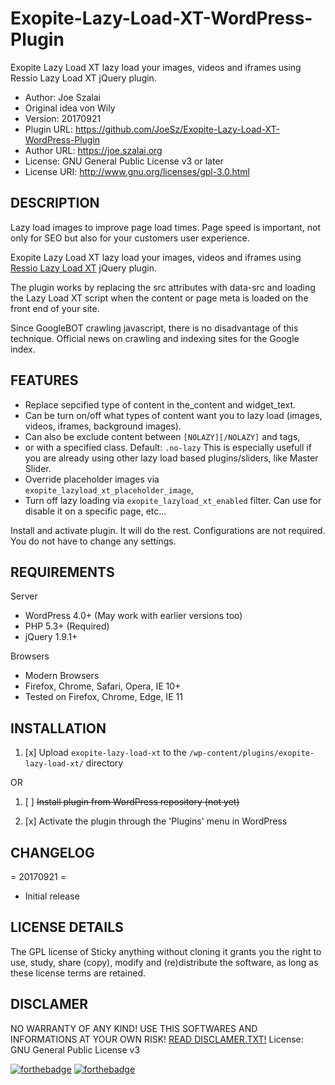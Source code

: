 # Exopite-Lazy-Load-XT-WordPress-Plugin
Exopite Lazy Load XT lazy load your images, videos and iframes using Ressio Lazy Load XT jQuery plugin.

- Author: Joe Szalai
- Original idea von Wily
- Version: 20170921
- Plugin URL: https://github.com/JoeSz/Exopite-Lazy-Load-XT-WordPress-Plugin
- Author URL: https://joe.szalai.org
- License: GNU General Public License v3 or later
- License URI: http://www.gnu.org/licenses/gpl-3.0.html

DESCRIPTION
-----------

Lazy load images to improve page load times. Page speed is important, not only for SEO but also for your customers user experience.

Exopite Lazy Load XT lazy load your images, videos and iframes using <a href="https://github.com/ressio/lazy-load-xt" target="_blank">Ressio Lazy Load XT</a> jQuery plugin.

The plugin works by replacing the src attributes with data-src and loading the Lazy Load XT script when the content or page meta is loaded on the front end of your site.

Since GoogleBOT crawling javascript, there is no disadvantage of this technique. Official news on crawling and indexing sites for the Google index.

FEATURES
--------

- Replace sepcified type of content in the_content and widget_text.
- Can be turn on/off what types of content want you to lazy load (images, videos, iframes, background images).
- Can also be exclude content between `[NOLAZY][/NOLAZY]` and tags,
- or with a specified class. Default: `.no-lazy` This is especially usefull if you are already using other lazy load based plugins/sliders, like Master Slider.
- Override placeholder images via `exopite_lazyload_xt_placeholder_image`,
- Turn off lazy loading via `exopite_lazyload_xt_enabled` filter. Can use for disable it on a specific page, etc...

Install and activate plugin. It will do the rest. Configurations are not required. You do not have to change any settings.

REQUIREMENTS
------------

Server

* WordPress 4.0+ (May work with earlier versions too)
* PHP 5.3+ (Required)
* jQuery 1.9.1+

Browsers

* Modern Browsers
* Firefox, Chrome, Safari, Opera, IE 10+
* Tested on Firefox, Chrome, Edge, IE 11

INSTALLATION
------------

1. [x] Upload `exopite-lazy-load-xt` to the `/wp-content/plugins/exopite-lazy-load-xt/` directory

OR

1. [ ] ~~Install plugin from WordPress repository (not yet)~~

2. [x] Activate the plugin through the 'Plugins' menu in WordPress

CHANGELOG
---------

= 20170921 =
* Initial release


LICENSE DETAILS
---------------
The GPL license of Sticky anything without cloning it grants you the right to use, study, share (copy), modify and (re)distribute the software, as long as these license terms are retained.

DISCLAMER
---------

NO WARRANTY OF ANY KIND! USE THIS SOFTWARES AND INFORMATIONS AT YOUR OWN RISK!
[READ DISCLAMER.TXT!](https://joe.szalai.org/disclaimer/)
License: GNU General Public License v3

[![forthebadge](http://forthebadge.com/images/badges/built-by-developers.svg)](http://forthebadge.com) [![forthebadge](http://forthebadge.com/images/badges/for-you.svg)](http://forthebadge.com)

